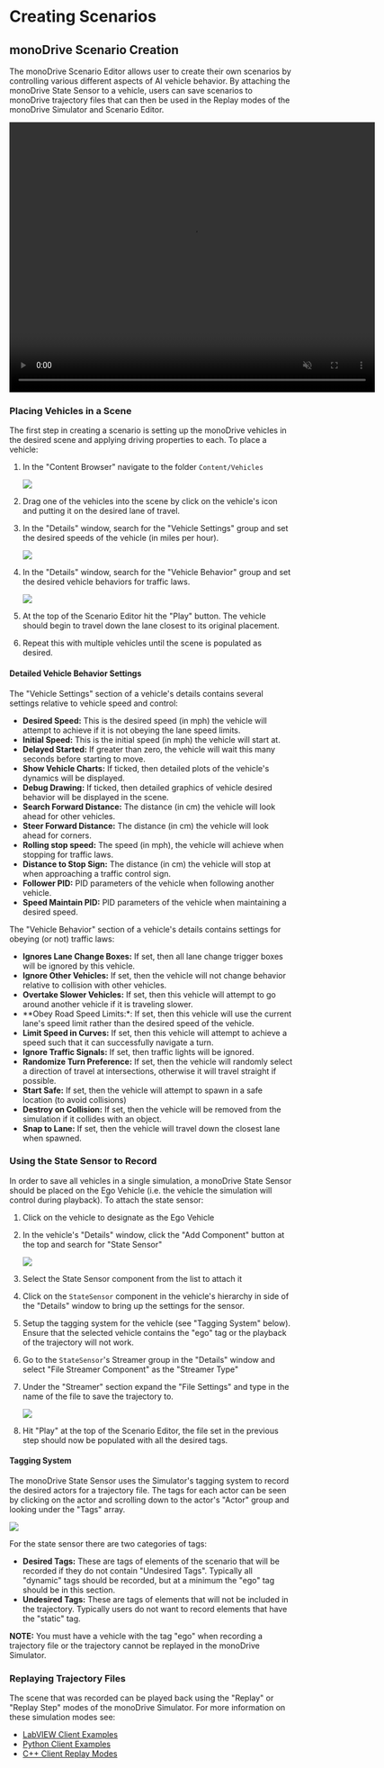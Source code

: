 # Creating Scenarios

## monoDrive Scenario Creation

The monoDrive Scenario Editor allows user to create their own scenarios by 
controlling various different aspects of AI vehicle behavior. By attaching
the monoDrive State Sensor to a vehicle, users can save scenarios to monoDrive
trajectory files that can then be used in the Replay modes of the monoDrive
Simulator and Scenario Editor.

<div class="img_container">
  <video width=650px height=480px muted autoplay loop>
    <source src="http://cdn.monodrive.io/readthedocs/scenario_editor_recording.mp4" type="video/mp4">
  </video>
</div> 


### Placing Vehicles in a Scene

The first step in creating a scenario is setting up the monoDrive vehicles in 
the desired scene and applying driving properties to each. To place a vehicle:

1. In the "Content Browser" navigate to the folder `Content/Vehicles`

    <div class="img_container">
      <img class='wide_img' src="../imgs/content_browser_vehicles.png"/>
    </div>

1. Drag one of the vehicles into the scene by click on the vehicle's icon
and putting it on the desired lane of travel.

1. In the "Details" window, search for the "Vehicle Settings" group and set
the desired speeds of the vehicle (in miles per hour).

    <div class="img_container">
      <img class='lg_img' src="../imgs/vehicle_settings_details.png"/>
    </div>

1. In the "Details" window, search for the "Vehicle Behavior" group and set the
desired vehicle behaviors for traffic laws.

    <div class="img_container">
      <img class='lg_img' src="../imgs/vehicle_behavior_details.png"/>
    </div>

1. At the top of the Scenario Editor hit the "Play" button. The vehicle should 
begin to travel down the lane closest to its original placement. 

1. Repeat this with multiple vehicles until the scene is populated as desired.

#### Detailed Vehicle Behavior Settings

The "Vehicle Settings" section of a vehicle's details contains several settings
relative to vehicle speed and control:

* **Desired Speed:** This is the desired speed (in mph) the vehicle will attempt to achieve if it is not obeying the lane speed limits.
* **Initial Speed:** This is the initial speed (in mph) the vehicle will start at.
* **Delayed Started:** If greater than zero, the vehicle will wait this many seconds before starting to move.
* **Show Vehicle Charts:** If ticked, then detailed plots of the vehicle's dynamics will be displayed.
* **Debug Drawing:** If ticked, then detailed graphics of vehicle desired behavior will be displayed in the scene.
* **Search Forward Distance:** The distance (in cm) the vehicle will look ahead for other vehicles.
* **Steer Forward Distance:** The distance (in cm) the vehicle will look ahead for corners.
* **Rolling stop speed:** The speed (in mph), the vehicle will achieve when stopping for traffic laws.
* **Distance to Stop Sign:** The distance (in cm) the vehicle will stop at when approaching a traffic control sign.
* **Follower PID:** PID parameters of the vehicle when following another vehicle.
* **Speed Maintain PID:** PID parameters of the vehicle when maintaining a desired speed.

The "Vehicle Behavior" section of a vehicle's details contains settings for 
obeying (or not) traffic laws:

* **Ignores Lane Change Boxes:** If set, then all lane change trigger boxes will be ignored by this vehicle.
* **Ignore Other Vehicles:** If set, then the vehicle will not change behavior relative to collision with other vehicles.
* **Overtake Slower Vehicles:** If set, then this vehicle will attempt to go around another vehicle if it is traveling slower.
* **Obey Road Speed Limits:*: If set, then this vehicle will use the current lane's speed limit rather than the desired speed of the vehicle.
* **Limit Speed in Curves:** If set, then this vehicle will attempt to achieve a speed such that it can successfully navigate a turn.
* **Ignore Traffic Signals:** If set, then traffic lights will be ignored.
* **Randomize Turn Preference:** If set, then the vehicle will randomly select a direction of travel at intersections, otherwise it will travel straight if possible.
* **Start Safe:** If set, then the vehicle will attempt to spawn in a safe location (to avoid collisions)
* **Destroy on Collision:** If set, then the vehicle will be removed from the simulation if it collides with an object.
* **Snap to Lane:** If set, then the vehicle will travel down the closest lane when spawned.


### Using the State Sensor to Record

In order to save all vehicles in a single simulation, a monoDrive State Sensor
should be placed on the Ego Vehicle (i.e. the vehicle the simulation will 
control during playback). To attach the state sensor:

1. Click on the vehicle to designate as the Ego Vehicle

1. In the vehicle's "Details" window, click the "Add Component" button at the top and search for "State Sensor"

    <div class="img_container">
      <img class='wide_img' src="../imgs/ego_vehicle_state_sensor.png"/>
    </div>

1. Select the State Sensor component from the list to attach it

1. Click on the `StateSensor` component in the vehicle's hierarchy in side of the "Details" window to bring up the settings for the sensor.

1. Setup the tagging system for the vehicle (see "Tagging System" below). Ensure that the selected vehicle contains the "ego" tag or the playback of the trajectory will not work.

1. Go to the `StateSensor`'s Streamer group in the "Details" window and select "File Streamer Component" as the "Streamer Type"

1. Under the "Streamer" section expand the "File Settings" and type in the name of the file to save the trajectory to.

    <div class="img_container">
      <img class='lg_img' src="../imgs/state_sensor_streamer_type.png"/>
    </div>

1. Hit "Play" at the top of the Scenario Editor, the file set in the previous step should now be populated with all the desired tags.

#### Tagging System

The monoDrive State Sensor uses the Simulator's tagging system to record the 
desired actors for a trajectory file. The tags for each actor can be seen by 
clicking on the actor and scrolling down to the actor's "Actor" group and
looking under the "Tags" array. 

  <div class="img_container">
    <img class='lg_img' src="../imgs/vehicle_actor_tags.png"/>
  </div>

For the state sensor there are two categories of tags:

* **Desired Tags:** These are tags of elements of the scenario that will be recorded if they do not contain "Undesired Tags". Typically all "dynamic" tags should be recorded, but at a minimum the "ego" tag should be in this section.
* **Undesired Tags:** These are tags of elements that will not be included in the trajectory. Typically users do not want to record elements that have the "static" tag.

**NOTE:** You must have a vehicle with the tag "ego" when recording a trajectory 
file or the trajectory cannot be replayed in the monoDrive Simulator.

### Replaying Trajectory Files

The scene that was recorded can be played back using the "Replay" or "Replay 
Step" modes of the monoDrive Simulator. For more information on these simulation
modes see:

* [LabVIEW Client Examples](../../../LV_client/quick_start/LabVIEW_run_examples)
* [Python Client Examples](../../../python_client/examples)
* [C++ Client Replay Modes](../../../cpp_client/cpp_examples)